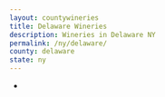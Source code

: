 ```yaml
---
layout: countywineries
title: Delaware Wineries
description: Wineries in Delaware NY
permalink: /ny/delaware/
county: delaware
state: ny
---
```

-
